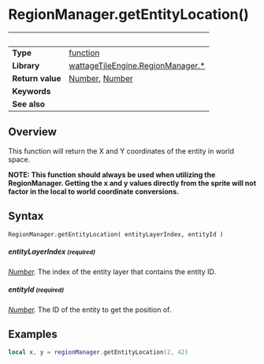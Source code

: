 # RegionManager.getEntityLocation()

|                      | &nbsp;
| -------------------- | ---------------------------------------------------------------
| __Type__             | [function](http://docs.coronalabs.com/api/type/Function.html)
| __Library__          | [wattageTileEngine.RegionManager.*](type_regionManager.markdown)
| __Return value__     | [Number](https://docs.coronalabs.com/api/type/Number.html), [Number](https://docs.coronalabs.com/api/type/Number.html)
| __Keywords__         |
| __See also__         |


## Overview

This function will return the X and Y coordinates of the entity in
world space.

**NOTE: This function should always be used when utilizing the
RegionManager.  Getting the x and y values directly
from the sprite will not factor in the local to world coordinate
conversions.**

## Syntax

	RegionManager.getEntityLocation( entityLayerIndex, entityId )

##### entityLayerIndex <small>(required)</small>
_[Number](https://docs.coronalabs.com/api/type/Number.html)._
The index of the entity layer that contains the entity ID.

##### entityId <small>(required)</small>
_[Number](https://docs.coronalabs.com/api/type/Number.html)._
The ID of the entity to get the position of.

## Examples

``````lua
local x, y = regionManager.getEntityLocation(2, 42)
``````
